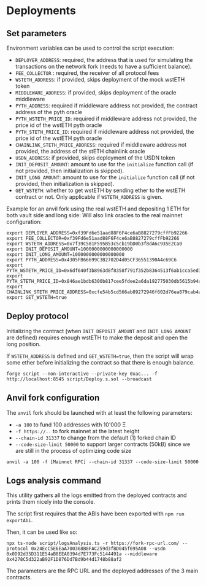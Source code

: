 # Deployments

## Set parameters

Environment variables can be used to control the script execution:

- `DEPLOYER_ADDRESS`: required, the address that is used for simulating the transactions on the network fork (needs to have a sufficient balance).
- `FEE_COLLECTOR` : required, the receiver of all protocol fees
- `WSTETH_ADDRESS`: if provided, skips deployment of the mock wstETH token
- `MIDDLEWARE_ADDRESS`: if provided, skips deployment of the oracle middleware
- `PYTH_ADDRESS`: required if middleware address not provided, the contract address of the pyth oracle
- `PYTH_WSTETH_PRICE_ID`: required if middleware address not provided, the price id of the wstETH pyth oracle
- `PYTH_STETH_PRICE_ID`: required if middleware address not provided, the price id of the wstETH pyth oracle
- `CHAINLINK_STETH_PRICE_ADDRESS`: required if middleware address not provided, the address of the stETH chainlink oracle
- `USDN_ADDRESS`: if provided, skips deployment of the USDN token
- `INIT_DEPOSIT_AMOUNT`: amount to use for the `initialize` function call (if not provided, then initialization is skipped).
- `INIT_LONG_AMOUNT`: amount to use for the `initialize` function call (if not provided, then initialization is skipped).
- `GET_WSTETH`: whether to get wstETH by sending ether to the wstETH contract or not. Only applicable if `WSTETH_ADDRESS` is given.

Example for an anvil fork using the real wstETH and depositing 1 ETH for both vault side and long side:
Will also link oracles to the real mainnet configuration:

```
export DEPLOYER_ADDRESS=0xf39Fd6e51aad88F6F4ce6aB8827279cffFb92266
export FEE_COLLECTOR=0xf39Fd6e51aad88F6F4ce6aB8827279cffFb92266
export WSTETH_ADDRESS=0x7f39C581F595B53c5cb19bD0b3f8dA6c935E2Ca0
export INIT_DEPOSIT_AMOUNT=1000000000000000000
export INIT_LONG_AMOUNT=1000000000000000000
export PYTH_ADDRESS=0x4305FB66699C3B2702D4d05CF36551390A4c69C6
export PYTH_WSTETH_PRICE_ID=0x6df640f3b8963d8f8358f791f352b8364513f6ab1cca5ed3f1f7b5448980e784
export PYTH_STETH_PRICE_ID=0x846ae1bdb6300b817cee5fdee2a6da192775030db5615b94a465f53bd40850b5
export CHAINLINK_STETH_PRICE_ADDRESS=0xcfe54b5cd566ab89272946f602d76ea879cab4a8
export GET_WSTETH=true
```

## Deploy protocol

Initializing the contract (when `INIT_DEPOSIT_AMOUNT` and `INIT_LONG_AMOUNT` are defined) requires enough wstETH to make
the deposit and open the long position.

If `WSTETH_ADDRESS` is defined and `GET_WSTETH=true`, then the script will wrap some ether before initializing the
contract so that there is enough balance.

```
forge script --non-interactive --private-key 0xac... -f http://localhost:8545 script/Deploy.s.sol --broadcast
```

## Anvil fork configuration

The `anvil` fork should be launched with at least the following parameters:

- `-a 100` to fund 100 addresses with 10'000 Ξ
- `-f https://..` to fork mainnet at the latest height
- `--chain-id 31337` to change from the default (1) forked chain ID
- `--code-size-limit 50000` to support larger contracts (50kB) since we are still in the process of optimizing code size

```
anvil -a 100 -f [Mainnet RPC] --chain-id 31337 --code-size-limit 50000
```

## Logs analysis command

This utility gathers all the logs emitted from the deployed contracts and prints them nicely into the console.

The script first requires that the ABIs have been exported with `npm run exportAbi`.

Then, it can be used like so:

```
npx ts-node script/logsAnalysis.ts -r https://fork-rpc-url.com/ --protocol 0x24EcC5E6EaA700368B8FAC259d3fBD045f695A08 --usdn 0x0D92d35D311E54aB8EEA0394d7E773Fc5144491a --middleware 0x4278C5d322aB92F1D876Dd7Bd9b44d1748b88af2
```

The parameters are the RPC URL and the deployed addresses of the 3 main contracts.
